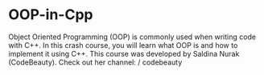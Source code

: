 # OOP-in-Cpp
Object Oriented Programming (OOP) is commonly used when writing code with C++. In this crash course, you will learn what OOP is and how to implement it using C++.  This course was developed by Saldina Nurak (CodeBeauty). Check out her channel:    / codebeauty  
